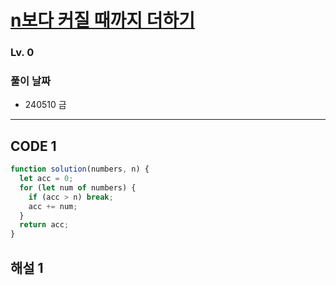 # [n보다 커질 때까지 더하기](https://school.programmers.co.kr/learn/courses/30/lessons/181884)

### Lv. 0

### 풀이 날짜

- 240510 금

---

## CODE 1

```javascript
function solution(numbers, n) {
  let acc = 0;
  for (let num of numbers) {
    if (acc > n) break;
    acc += num;
  }
  return acc;
}
```

## 해설 1
